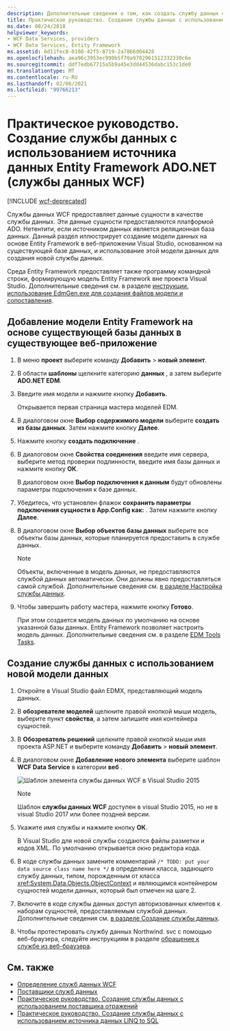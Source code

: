 ```yaml
---
description: Дополнительные сведения о том, как создать службу данных с помощью ADO.NET Entity Framework источника данных (службы данных WCF).
title: Практическое руководство. Создание службы данных с использованием источника данных Entity Framework ADO.NET (службы данных WCF)
ms.date: 08/24/2018
helpviewer_keywords:
- WCF Data Services, providers
- WCF Data Services, Entity Framework
ms.assetid: 6d11fec8-0108-42f5-8719-2a7866d04428
ms.openlocfilehash: aea96c3953ec990b5f70a9702961512332330c6e
ms.sourcegitcommit: ddf7edb67715a5b9a45e3dd44536dabc153c1de0
ms.translationtype: MT
ms.contentlocale: ru-RU
ms.lasthandoff: 02/06/2021
ms.locfileid: "99766213"
---
```

# <a name="how-to-create-a-data-service-using-an-adonet-entity-framework-data-source-wcf-data-services"></a>Практическое руководство. Создание службы данных с использованием источника данных Entity Framework ADO.NET (службы данных WCF)

[!INCLUDE [wcf-deprecated](~/includes/wcf-deprecated.md)]

Службы данных WCF предоставляет данные сущности в качестве службы данных. Эти данные сущности предоставляются платформой ADO. Нетентити, если источником данных является реляционная база данных. Данный раздел иллюстрирует создание модели данных на основе Entity Framework в веб-приложении Visual Studio, основанном на существующей базе данных, и использование этой модели данных для создания новой службы данных.

Среда Entity Framework предоставляет также программу командной строки, формирующую модель Entity Framework вне проекта Visual Studio. Дополнительные сведения см. в разделе [инструкции. использование EdmGen.exe для создания файлов модели и сопоставления](../adonet/ef/how-to-use-edmgen-exe-to-generate-the-model-and-mapping-files.md).

## <a name="to-add-an-entity-framework-model-that-is-based-on-an-existing-database-to-an-existing-web-application"></a>Добавление модели Entity Framework на основе существующей базы данных в существующее веб-приложение

1. В меню **проект** выберите команду **Добавить**  >  **новый элемент**.

2. В области **шаблоны** щелкните категорию **данных** , а затем выберите **ADO.NET EDM**.

3. Введите имя модели и нажмите кнопку **Добавить**.

     Открывается первая страница мастера моделей EDM.

4. В диалоговом окне **Выбор содержимого модели** выберите **создать из базы данных**. Затем нажмите кнопку **Далее**.

5. Нажмите кнопку **создать подключение** .

6. В диалоговом окне **Свойства соединения** введите имя сервера, выберите метод проверки подлинности, введите имя базы данных и нажмите кнопку **ОК**.

     В диалоговом окне **Выбор подключения к данным** будут обновлены параметры подключения к базе данных.

7. Убедитесь, что установлен флажок **сохранить параметры подключения сущности в App.Config как:** . Затем нажмите кнопку **Далее**.

8. В диалоговом окне **Выбор объектов базы данных** выберите все объекты базы данных, которые планируется предоставить в службе данных.

    > [!NOTE]
    > Объекты, включенные в модель данных, не предоставляются службой данных автоматически. Они должны явно предоставляться самой службой. Дополнительные сведения см. [в разделе Настройка службы данных](configuring-the-data-service-wcf-data-services.md).

9. Чтобы завершить работу мастера, нажмите кнопку **Готово**.

     При этом создается модель данных по умолчанию на основе указанной базы данных. Entity Framework позволяет настроить модель данных. Дополнительные сведения см. в разделе [EDM Tools Tasks](/previous-versions/dotnet/netframework-4.0/bb738480(v=vs.100)).

## <a name="to-create-the-data-service-by-using-the-new-data-model"></a>Создание службы данных с использованием новой модели данных

1. Откройте в Visual Studio файл EDMX, представляющий модель данных.

2. В **обозревателе моделей** щелкните правой кнопкой мыши модель, выберите пункт **свойства**, а затем запишите имя контейнера сущностей.

3. В **Обозреватель решений** щелкните правой кнопкой мыши имя проекта ASP.NET и выберите команду **Добавить**  >  **новый элемент**.

4. В диалоговом окне **Добавление нового элемента** выберите шаблон **WCF Data Service** в категории **веб** .

   ![Шаблон элемента службы данных WCF в Visual Studio 2015](./media/wcf-data-service-item-template.png)

   > [!NOTE]
   > Шаблон **службы данных WCF** доступен в visual Studio 2015, но не в visual Studio 2017 или более поздней версии.

5. Укажите имя службы и нажмите кнопку **ОК**.

     В Visual Studio для новой службы создаются файлы разметки и кодов XML. По умолчанию открывается окно редактора кода.

6. В коде службы данных замените комментарий `/* TODO: put your data source class name here */` в определении класса, задающего службу данных, типом, порожденным от класса <xref:System.Data.Objects.ObjectContext> и являющимся контейнером сущностей модели данных, который был отмечен на шаге 2.

7. Включите в коде службы данных доступ авторизованных клиентов к наборам сущностей, предоставляемым службой данных. Дополнительные сведения см. [в разделе Создание службы данных](creating-the-data-service.md).

8. Чтобы протестировать службу данных Northwind. svc с помощью веб-браузера, следуйте инструкциям в разделе [обращение к службе из веб-браузера](accessing-the-service-from-a-web-browser-wcf-data-services-quickstart.md).

## <a name="see-also"></a>См. также

- [Определение служб данных WCF](defining-wcf-data-services.md)
- [Поставщики служб данных](data-services-providers-wcf-data-services.md)
- [Практическое руководство. Создание службы данных с использованием поставщика отражений](create-a-data-service-using-rp-wcf-data-services.md)
- [Практическое руководство. Создание службы данных с использованием источника данных LINQ to SQL](create-a-data-service-using-linq-to-sql-wcf.md)
